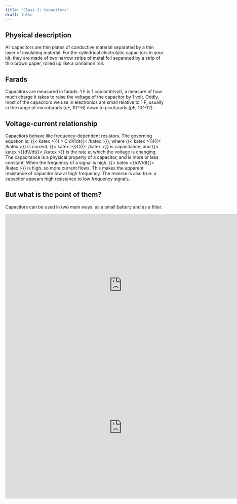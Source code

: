 ```yaml
---
title: "Class 3: Capacitors"
draft: false
---
```


## Physical description

All capacitors are thin plates of conductive material separated by a thin layer of insulating material. For the cylindrical electrolytic capacitors in your kit, they are made of two narrow strips of metal foil separated by a strip of thin brown paper, rolled up like a cinnamon roll.

## Farads

Capacitors are measured in farads. 1 F is 1 coulomb/volt, a measure of how much charge it takes to raise the voltage of the capacitor by 1 volt. Oddly, most of the capacitors we use in electronics are small relative to 1 F, usually in the range of microfarads (uF, 10^-6) down to picofarads (pF, 10^-12).

## Voltage-current relationship

Capacitors behave like frequency-dependent resistors. The governing equation is: {{< katex >}}I = C dV/dt{{< /katex >}}, where {{< katex >}}I{{< /katex >}} is current, {{< katex >}}C{{< /katex >}} is capacitance, and {{< katex >}}dV/dt{{< /katex >}} is the rate at which the voltage is changing. The capacitance is a physical property of a capacitor, and is more or less constant. When the frequency of a signal is high, {{< katex >}}dV/dt{{< /katex >}} is high, so more current flows. This makes the apparent resistance of capacitor low at high frequency. The reverse is also true: a capacitor appears high resistance to low frequency signals.

## But what is the point of them?

Capacitors can be used in two main ways: as a small battery and as a filter.

<iframe id="kaltura_player" src="https://cdnapisec.kaltura.com/p/1813261/sp/181326100/embedIframeJs/uiconf_id/26203331/partner_id/1813261?iframeembed=true&playerId=kaltura_player&entry_id=1_0oysx6kc&flashvars[streamerType]=auto&amp;flashvars[localizationCode]=en&amp;flashvars[leadWithHTML5]=true&amp;flashvars[sideBarContainer.plugin]=true&amp;flashvars[sideBarContainer.position]=left&amp;flashvars[sideBarContainer.clickToClose]=true&amp;flashvars[chapters.plugin]=true&amp;flashvars[chapters.layout]=vertical&amp;flashvars[chapters.thumbnailRotator]=false&amp;flashvars[streamSelector.plugin]=true&amp;flashvars[EmbedPlayer.SpinnerTarget]=videoHolder&amp;flashvars[dualScreen.plugin]=true&amp;flashvars[Kaltura.addCrossoriginToIframe]=true&amp;&wid=1_1u6i4tk6" width="736" height="450" allowfullscreen webkitallowfullscreen mozAllowFullScreen allow="autoplay *; fullscreen *; encrypted-media *" sandbox="allow-forms allow-same-origin allow-scripts allow-top-navigation allow-pointer-lock allow-popups allow-modals allow-orientation-lock allow-popups-to-escape-sandbox allow-presentation allow-top-navigation-by-user-activation" frameborder="0" title="Kaltura Player"></iframe>

<iframe id="kaltura_player" src="https://cdnapisec.kaltura.com/p/1813261/sp/181326100/embedIframeJs/uiconf_id/26203331/partner_id/1813261?iframeembed=true&playerId=kaltura_player&entry_id=1_3053wks8&flashvars[streamerType]=auto&amp;flashvars[localizationCode]=en&amp;flashvars[leadWithHTML5]=true&amp;flashvars[sideBarContainer.plugin]=true&amp;flashvars[sideBarContainer.position]=left&amp;flashvars[sideBarContainer.clickToClose]=true&amp;flashvars[chapters.plugin]=true&amp;flashvars[chapters.layout]=vertical&amp;flashvars[chapters.thumbnailRotator]=false&amp;flashvars[streamSelector.plugin]=true&amp;flashvars[EmbedPlayer.SpinnerTarget]=videoHolder&amp;flashvars[dualScreen.plugin]=true&amp;flashvars[Kaltura.addCrossoriginToIframe]=true&amp;&wid=1_ireo6qoe" width="736" height="450" allowfullscreen webkitallowfullscreen mozAllowFullScreen allow="autoplay *; fullscreen *; encrypted-media *" sandbox="allow-forms allow-same-origin allow-scripts allow-top-navigation allow-pointer-lock allow-popups allow-modals allow-orientation-lock allow-popups-to-escape-sandbox allow-presentation allow-top-navigation-by-user-activation" frameborder="0" title="Kaltura Player"></iframe>
